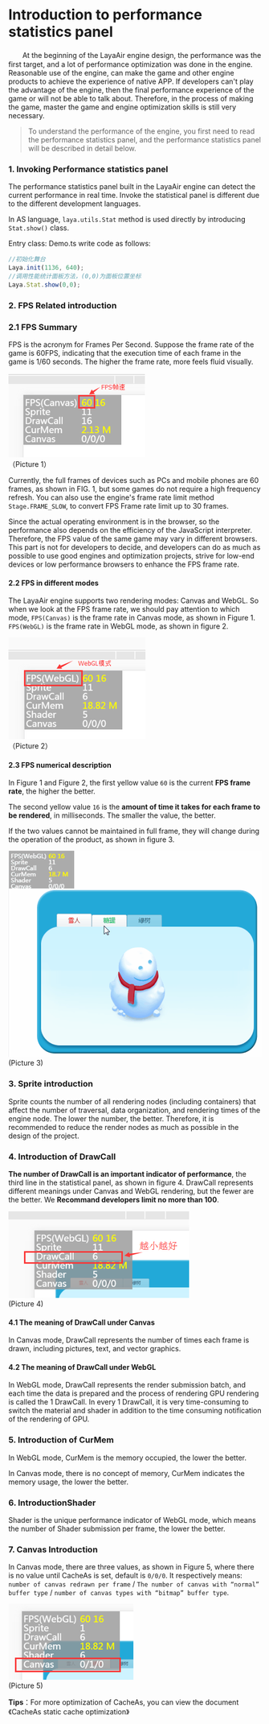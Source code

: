 # Introduction to performance statistics panel   

　　At the beginning of the LayaAir engine design, the performance was the first target, and a lot of performance optimization was done in the engine. Reasonable use of the engine, can make the game and other engine products to achieve the experience of native APP. If developers can't play the advantage of the engine, then the final performance experience of the game or will not be able to talk about. Therefore, in the process of making the game, master the game and engine optimization skills is still very necessary.



> To understand the performance of the engine, you first need to read the performance statistics panel, and the performance statistics panel will be described in detail below.



### 1. Invoking Performance statistics panel 

The performance statistics panel built in the LayaAir engine can detect the current performance in real time. Invoke the statistical panel is different due to the different development languages.

In AS language,  `laya.utils.Stat` method is used directly by introducing `Stat.show()` class.

Entry class: Demo.ts write code as follows:

```typescript
//初始化舞台
Laya.init(1136, 640);
//调用性能统计面板方法，(0,0)为面板位置坐标
Laya.Stat.show(0,0);
```


### 2. FPS Related introduction

### 2.1  FPS Summary

FPS is the acronym for Frames Per Second. Suppose the frame rate of the game is 60FPS, indicating that the execution time of each frame in the game is 1/60 seconds. The higher the frame rate, more feels fluid visually.

![图1](img/1.png)<br />	（Picture 1）

Currently, the full frames of devices such as PCs and mobile phones are 60 frames, as shown in FIG. 1, but some games do not require a high frequency refresh. You can also use the engine's frame rate limit method `Stage.FRAME_SLOW`, to convert FPS Frame rate limit up to 30 frames.

Since the actual operating environment is in the browser, so the performance also depends on the efficiency of the JavaScript interpreter. Therefore, the FPS value of the same game may vary in different browsers. This part is not for developers to decide, and developers can do as much as possible to use good engines and optimization projects, strive for low-end devices or low performance browsers to enhance the FPS frame rate.

#### 2.2 FPS in different modes

The LayaAir engine supports two rendering modes: Canvas and WebGL. So when we look at the FPS frame rate, we should pay attention to which mode, `FPS(Canvas)` is the frame rate in Canvas mode, as shown in Figure 1. `FPS(WebGL)` is the frame rate in WebGL mode, as shown in figure 2.

![图片2.png](img/2.png)<br />	（Picture 2）

#### 2.3  FPS numerical description

In Figure 1 and Figure 2, the first yellow value `60` is the current **FPS frame rate**, the higher the better.

The second yellow value `16` is the **amount of time it takes for each frame to be rendered**,  in milliseconds. The smaller the value, the better.

If the two values cannot be maintained in full frame, they will change during the operation of the product, as shown in figure 3.

![动图3](img/3.gif) <br /> (Picture 3)





###  3. Sprite introduction

Sprite counts the number of all rendering nodes (including containers) that affect the number of traversal, data organization, and rendering times of the engine node. The lower the number, the better. Therefore, it is recommended to reduce the render nodes as much as possible in the design of the project.





### 4. Introduction of DrawCall

 **The number of DrawCall is an important indicator of performance**, the third line in the statistical panel, as shown in figure 4. DrawCall represents different meanings under Canvas and WebGL rendering, but the fewer are the better. We **Recommand developers limit no more than 100**.

![图4](img/4.png) <br /> (Picture 4)



#### 4.1 The meaning of DrawCall under Canvas

 In Canvas mode, DrawCall represents the number of times each frame is drawn, including pictures, text, and vector graphics.

#### 4.2 The meaning of DrawCall under WebGL

In WebGL mode, DrawCall represents the render submission batch, and each time the data is prepared and the process of rendering GPU rendering is called the 1 DrawCall. In every 1 DrawCall, it is very time-consuming to switch the material and shader in addition to the time consuming notification of the rendering of GPU.



### 5. Introduction of CurMem

In WebGL mode, CurMem is the  memory occupied, the lower the better.

In Canvas mode, there is no concept of memory, CurMem indicates the memory usage, the lower the better.



### 6. IntroductionShader

Shader is the unique performance indicator of WebGL mode, which means the number of Shader submission per frame, the lower the better.



### 7. Canvas Introduction

In Canvas mode, there are three values, as shown in Figure 5, where there is no value until CacheAs is set, default is `0/0/0`. It respectively means: `number of canvas redrawn per frame` / `The number of canvas with “normal” buffer type` / `number of canvas types with “bitmap” buffer type`.


![图5](img/5.png) <br /> (Picture 5)


**Tips**：For more optimization of CacheAs, you can view the document 《CacheAs static cache optimization》





 
